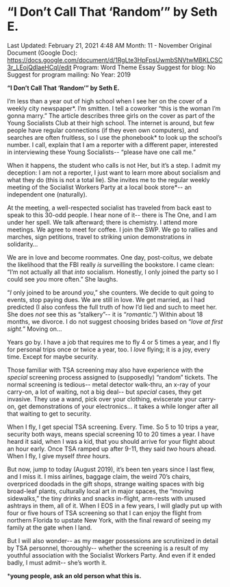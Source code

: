 # “I Don’t Call That ‘Random’” by Seth E.

Last Updated: February 21, 2021 4:48 AM
Month: 11 - November
Original Document (Google Doc): https://docs.google.com/document/d/1RgLte3HpFpsUwmbSNVtwMBKLCSC3r_LEojQdlaeHCqI/edit
Program: Word Theme Essay
Suggest for blog: No
Suggest for program mailing: No
Year: 2019

**“I Don’t Call That ‘Random’” by Seth E.**

I’m less than a year out of high school when I see her on the cover of a weekly city newspaper*. I’m smitten. I tell a coworker “this is the woman I’m gonna marry.” The article describes three girls on the cover as part of the Young Socialists Club at their high school. The internet is around, but few people have regular connections (if they even own computers), and searches are often fruitless, so I use the phonebook* to look up the school’s number. I call, explain that I am a reporter with a different paper, interested in interviewing these Young Socialists-- “please have one call me.”

When it happens, the student who calls is not Her, but it’s a step. I admit my deception: I am not a reporter, I just want to learn more about socialism and what they do (this is not a total lie). She invites me to the regular weekly meeting of the Socialist Workers Party at a local book store*-- an independent one (naturally).

At the meeting, a well-respected socialist has traveled from back east to speak to this 30-odd people. I hear none of it-- there is The One, and I am under her spell. We talk afterward; there is chemistry. I attend more meetings. We agree to meet for coffee. I join the SWP. We go to rallies and marches, sign petitions, travel to striking union demonstrations in solidarity…

We are in love and become roommates. One day, post-coitus, we debate the likelihood that the FBI really *is* surveilling the bookstore. I came clean: “I’m not actually all that *into* socialism. Honestly, I only joined the party so I could see *you* more often.” She laughs.

“*I* only joined to be around *you*,” she counters. We decide to quit going to events, stop paying dues. We are still in love. We get married, as I had predicted (I also confess the full truth of how I’d lied and such to meet her. She does *not* see this as “stalkery”-- it is “*romantic*.”) Within about 18 months, we divorce. I do not suggest choosing brides based on “*love at first sight.*” Moving on...

Years go by. I have a job that requires me to fly 4 or 5 times a year, and I fly for personal trips once or twice a year, too. I *love* flying; it is a joy, every time. Except for maybe security.

Those familiar with TSA screening may also have experience with the *special* screening process assigned to (supposedly) “random” tickets. The normal screening is tedious-- metal detector walk-thru, an x-ray of your carry-on, a lot of waiting, not a big deal-- but *special* cases, they get invasive. They use a wand, pick over your clothing, eviscerate your carry-on, get demonstrations of your electronics… it takes a while longer after all that waiting to get to security.

When I fly, I get special TSA screening. Every. Time. So 5 to 10 trips a year, security both ways, means special screening 10 to 20 times a year. I have heard it said, when I was a kid, that you should arrive for your flight about an hour early. Once TSA ramped up after 9-11, they said *two* hours ahead. When I fly, I give myself *three* hours.

But now, jump to today (August 2019), it’s been ten years since I last flew, and I miss it. I miss airlines, baggage claim, the weird 70’s chairs, overpriced doodads in the gift shops, strange waiting spaces with big broad-leaf plants, culturally local art in major spaces, the “moving sidewalks,” the tiny drinks and snacks in-flight, arm-rests with unused ashtrays in them, all of it. When I EOS in a few years, I will gladly put up with four or five hours of TSA screening so that I can enjoy the flight from northern Florida to upstate New York, with the final reward of seeing my family at the gate when I land.

But I will also wonder-- as my meager possessions are scrutinized in detail by TSA personnel, thoroughly-- whether the screening is a result of my youthful association with the Socialist Workers Party. And even if it ended badly, I must admit-- she’s worth it.

***young people, ask an old person what this is.**